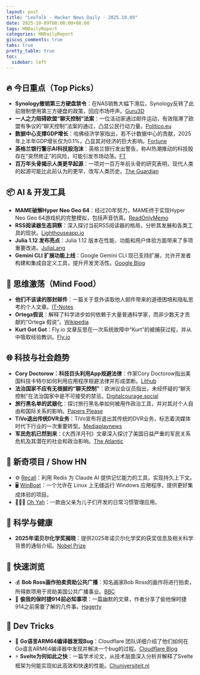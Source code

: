 ```yaml
---
layout: post
title: "LeoTalk · Hacker News Daily · 2025.10.09"
date: 2025-10-09T08:00:00+08:00
tags: HNDailyReport
categories: HNDailyReport
giscus_comments: true
tabs: true
pretty_table: true
toc:
  sidebar: left
---
```


## 🔥 今日重点（Top Picks）

- **Synology撤销第三方硬盘禁令**：在NAS销售大幅下滑后，Synology反转了此前限制使用第三方硬盘的政策，回应市场呼声。[Guru3D](https://www.guru3d.com/story/synology-reverses-policy-banning-third-party-hdds-after-nas-sales-plummet/)
- **一人之力阻碍欧盟“聊天控制”法案**：一位活动家通过邮件运动，有效阻滞了欧盟有争议的“聊天控制”法案的通过，凸显公民行动力量。[Politico.eu](https://www.politico.eu/article/one-man-spam-campaign-ravages-eu-chat-control-bill-fight-chat-control/)
- **数据中心支撑GDP增长**：哈佛经济学家指出，若不计数据中心的贡献，2025年上半年GDP增长仅为0.1%，凸显其对经济的巨大影响。[Fortune](https://fortune.com/2025/10/07/data-centers-gdp-growth-zero-first-half-2025-jason-furman-harvard-economist/)
- **英格兰银行警示AI科技股泡沫**：英格兰银行发出警告，称AI热潮推动的科技股存在“突然修正”的风险，可能引发市场动荡。[FT](https://www.ft.com/content/fe474cff-564c-41d2-aaf7-313636a83e5b)
- **百万年头骨揭示人类更早起源**：一项对一百万年前头骨的研究表明，现代人类的起源可能比此前认为的更早，改写人类历史。[The Guardian](https://www.theguardian.com/science/2025/sep/25/study-of-1m-year-old-skull-points-to-earlier-origins-of-modern-humans/)

## 📦 AI & 开发工具

- **MAME破解Hyper Neo Geo 64**：经过20年努力，MAME终于实现Hyper Neo Geo 64游戏机的完整模拟，包括声音仿真。[ReadOnlyMemo](https://www.readonlymemo.com/mame-hyper-neo-geo-support-sound-emulation/)
- **RSS阅读器生态洞察**：深入探讨当前RSS阅读器的格局，分析其发展和各类工具的现状。[Lighthouseapp.io](https://lighthouseapp.io/blog/feed-reader-deep-dive)
- **Julia 1.12 发布亮点**：Julia 1.12 版本在性能、功能和用户体验方面带来了多项重要改进。[JuliaLang](https://julialang.org/blog/2025/10/julia-1.12-highlights/)
- **Gemini CLI 扩展功能上线**：Google Gemini CLI 现已支持扩展，允许开发者构建和集成自定义工具，提升开发灵活性。[Google Blog](https://blog.google/technology/developers/gemini-cli-extensions/)

## 🧠 思维激荡（Mind Food）

- **他们不该读的那封邮件**：一篇关于意外读取他人邮件带来的道德困境和隐私思考的个人文章。[IT-Notes](https://it-notes.dragas.net/2025/10/08/the-email-they-shouldnt-have-read/)
- **Ortega假说**：解释了科学进步如何依赖于大量普通科学家，而非少数天才贡献的“Ortega 假说”。[Wikipedia](https://en.wikipedia.org/wiki/Ortega_hypothesis)
- **Kurt Got Got**：Fly.io 文章反思在一次系统故障中“Kurt”的被捕获过程，并从中吸取经验教训。[Fly.io](https://fly.io/blog/kurt-got-got/)

## 🌐 科技与社会趋势

- **Cory Doctorow：科技巨头利用App规避法律**：作家Cory Doctorow指出美国科技卡特尔如何利用应用程序规避法律并形成垄断。[Lithub](https://lithub.com/how-american-tech-cartels-use-apps-to-break-the-law/)
- **法治国家不应有无根据的“聊天控制”**：欧洲议会议员指出，未经怀疑的“聊天控制”在法治国家中是不可接受的禁忌。[Digitalcourage.social](https://digitalcourage.social/@echo_pbreyer/115337976340299372)
- **旅行黑名单的武器化**：探讨旅行黑名单如何被用作政治工具，并对其对个人自由和国际关系的影响。[Papers Please](https://papersplease.org/wp/2025/10/06/the-weaponization-of-travel-blacklists/)
- **TiVo退出传统DVR业务**：TiVo宣布将退出其传统的DVR业务，标志着流媒体时代下行业的一次重要转型。[Mediaplaynews](https://www.mediaplaynews.com/tivo-exiting-legacy-dvr-business/)
- **军民危机已然到来**：《大西洋月刊》文章深入探讨了美国日益严重的军民关系危机及其潜在的社会和政治影响。[The Atlantic](https://www.theatlantic.com/newsletters/archive/2025/10/civil-military-crisis-trump-hegseth/684486/)

## 📱 新奇项目 / Show HN

- ⚙️ [Recall](https://www.npmjs.com/package/@joseairosa/recall)：利用 Redis 为 Claude AI 提供记忆能力的工具，实现持久上下文。
- 🖥️ [WinBoat](https://www.winboat.app/)：一个允许在 Linux 上无缝运行 Windows 应用程序，提供更好集成体验的项目。
- 👨‍👩‍👦 [Oh Yah](https://ohyahapp.com/)：一款由父亲为儿子们开发的日常习惯管理应用。

## 🔬 科学与健康

- **2025年诺贝尔化学奖揭晓**：提供2025年诺贝尔化学奖的获奖信息及相关科学背景的通俗介绍。[Nobel Prize](https://www.nobelprize.org/prizes/chemistry/2025/popular-information/)

## 🎯 快速浏览

- 💰 **Bob Ross画作拍卖资助公共广播**：知名画家Bob Ross的画作将进行拍卖，所得款项用于资助美国公共广播事业。[BBC](https://www.bbc.com/news/articles/cly10275v5zo)
- 🚗 **偷我的保时捷914前必知事项**：一篇幽默的文章，作者分享了偷他保时捷914之前需要了解的几件事。[Hagerty](https://www.hagerty.com/media/advice/a-few-things-to-know-before-you-steal-my-914/)

## 🧰 Dev Tricks

- 🐛 **Go语言ARM64编译器发现Bug**：Cloudflare 团队详细介绍了他们如何在Go语言ARM64编译器中发现并解决一个bug的过程。[Cloudflare Blog](https://blog.cloudflare.com/how-we-found-a-bug-in-gos-arm64-compiler/)
- ⚡ **Svelte为何如此之快**：一篇学术论文，从技术层面深入分析并解释了Svelte框架为何能实现如此高效和快速的性能。[Chuniversiteit.nl](https://chuniversiteit.nl/papers/svelte-is-fast)
